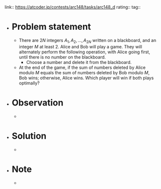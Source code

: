 link:: https://atcoder.jp/contests/arc148/tasks/arc148_d
rating::
tag::

- # Problem statement
	- There are $2N$ integers $A_1​,A_2​,...,A_{2N}$​ written on a blackboard, and an integer $M$ at least $2$.
	  Alice and Bob will play a game. They will alternately perform the following operation, with Alice going first, until there is no number on the blackboard.
		- Choose a number and delete it from the blackboard.
	- At the end of the game, if the sum of numbers deleted by Alice modulo $M$ equals the sum of numbers deleted by Bob modulo $M$, Bob wins; otherwise, Alice wins.
	  Which player will win if both plays optimally?
- # Observation
	-
- # Solution
	-
- # Note
	-